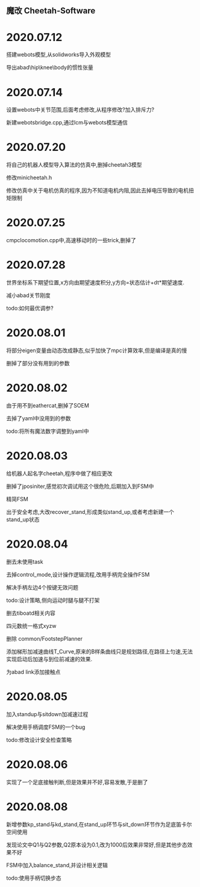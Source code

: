 ## 魔改 Cheetah-Software
# 2020.07.12
搭建webots模型,从solidworks导入外观模型

导出abad\hip\knee\body的惯性张量
# 2020.07.14
设置webots中关节范围,后面考虑修改,从程序修改?加入排斥力?

新建webotsbridge.cpp,通过lcm与webots模型通信
# 2020.07.20
将自己的机器人模型导入算法的仿真中,删掉cheetah3模型

修改minicheetah.h

修改仿真中关于电机仿真的程序,因为不知道电机内阻,因此去掉电压导致的电机扭矩限制
# 2020.07.25
cmpclocomotion.cpp中,高速移动时的一些trick,删掉了
# 2020.07.28
世界坐标系下期望位置,x方向由期望速度积分,y方向=状态估计+dt*期望速度.

减小abad关节刚度

todo:如何最优调参?
# 2020.08.01
将部分eigen变量由动态改成静态,似乎加快了mpc计算效率,但是编译是真的慢

删掉了部分没有用到的参数
# 2020.08.02
由于用不到eathercat,删掉了SOEM

去掉了yaml中没用到的参数

todo:将所有魔法数字调整到yaml中
# 2020.08.03
给机器人起名字cheetah,程序中做了相应更改

删掉了jposiniter,感觉初次调试用这个很危险,后期加入到FSM中

精简FSM

出于安全考虑,大改recover_stand,形成类似stand_up,或者考虑新建一个stand_up状态

# 2020.08.04
删去未使用task

去掉control_mode,设计操作逻辑流程,改用手柄完全操作FSM

解决手柄左边4个按键无效问题

todo:设计策略,侧向运动时腿与腿不打架

删去tiboatd相关内容

四元数统一格式xyzw

删除 common/FootstepPlanner

添加梯形加减速曲线T_Curve,原来的B样条曲线只是规划路径,在路径上匀速,无法实现启动后加速与到位前减速的效果.

为abad link添加接触点
# 2020.08.05
加入standup与sitdown加减速过程

解决使用手柄调度FSM的一个bug

todo:修改设计安全检查策略
# 2020.08.06
实现了一个足底接触判断,但是效果并不好,容易发散,于是删了
# 2020.08.08
新增参数kp_stand与kd_stand,在stand_up环节与sit_down环节作为足底笛卡尔空间使用

发现论文中Q1与Q2参数,Q2原本设为0.1,改为1000后效果非常好,但是其他步态效果不好

FSM中加入balance_stand,并设计相关逻辑

todo:使用手柄切换步态



